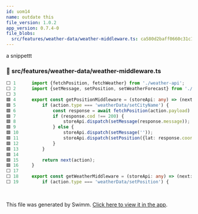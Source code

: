 ```yaml
---
id: uom14
name: outdate this
file_version: 1.0.2
app_version: 0.7.4-0
file_blobs:
  src/features/weather-data/weather-middleware.ts: ca580d2baff0660c31c1e2c01c5ce48a1bfffbd9
---
```


a snippettt
<!-- NOTE-swimm-snippet: the lines below link your snippet to Swimm -->
### 📄 src/features/weather-data/weather-middleware.ts
```typescript
⬜ 1      import {fetchPosition, fetchWeather} from './weather-api';
⬜ 2      import {setMessage, setPosition, setWeatherForecast} from './weather-data-slice';
⬜ 3      
🟩 4      export const getPositionMiddleware = (storeApi: any) => (next: Function) => async (action: any) => {
🟩 5          if (action.type === 'weatherData/setCityName') {
🟩 6              const response = await fetchPosition(action.payload) as any
🟩 7              if (response.cod !== 200) {
🟩 8                  storeApi.dispatch(setMessage(response.message));
🟩 9              } else {
🟩 10                 storeApi.dispatch(setMessage(''));
🟩 11                 storeApi.dispatch(setPosition({lat: response.coord.lat, long: response.coord.lon}));
🟩 12             }
🟩 13         }
🟩 14     
🟩 15         return next(action);
🟩 16     }
⬜ 17     
⬜ 18     export const getWeatherMiddleware = (storeApi: any) => (next: Function) => async (action: any) => {
⬜ 19         if (action.type === 'weatherData/setPosition') {
```

<br/>

This file was generated by Swimm. [Click here to view it in the app](https://swimm-web-app.web.app/repos/Z2l0aHViJTNBJTNBc3Rva2Utd2VhdGhlciUzQSUzQUFkZGllQ29oZW4=/docs/uom14).